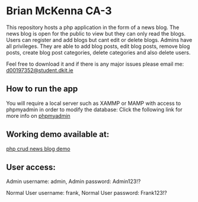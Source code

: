 # Brian McKenna CA-3

This repository hosts a php application in the form of a news blog. 
The news blog is open for the public to view but they can only read the blogs.
Users can register and add blogs but cant edit or delete blogs.
Admins have all privileges. They are able to add blog posts, edit blog posts, remove blog posts, create blog post categories, delete categories and also delete users.

Feel free to download it and if there is any major issues please email me:  d00197352@student.dkit.ie

## How to run the app

You will require a local server such as XAMMP or MAMP with access to phpmyadmin in order to modify the database: Click the following link for more info on [phpmyadmin](https://www.phpmyadmin.net/)

## Working demo available at:

[php crud news blog demo](https://mysql04.comp.dkit.ie/D00197352/ca3_news_blog/index.php)

## User access:

Admin username: admin,
Admin password: Admin123!?

Normal User username: frank,
Normal User password: Frank123!?
